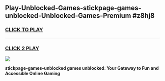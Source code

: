 
## Play-Unblocked-Games-stickpage-games-unblocked-Unblocked-Games-Premium #z8hj8
<h3>
<a href="https://premium.freeplayer.one?title=stickpage-games-unblocked&ref=12M">CLICK TO PLAY</a></h3>
<hr>

<h3>
<a href="https://premium.freeplayer.one?title=stickpage-games-unblocked&ref=12M">CLICK 2 PLAY</a>
  
</h3>

<a href="https://premium.freeplayer.one?title=stickpage-games-unblocked&ref=12M"><img src="https://clearcache.store/games.png"></a>


**stickpage-games-unblocked games unblocked: Your Gateway to Fun and Accessible Online Gaming**
